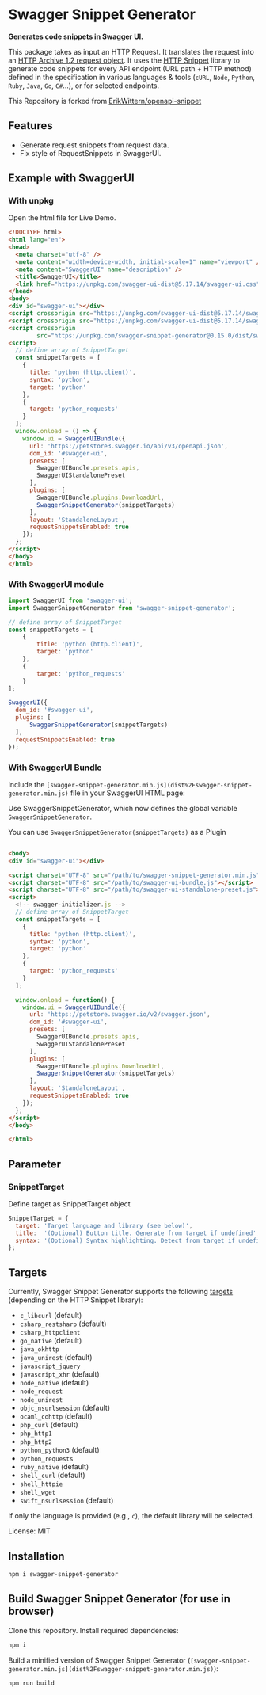 # Swagger Snippet Generator
**Generates code snippets in Swagger UI.**

This package takes as input an HTTP Request. It translates the request into an [HTTP Archive 1.2 request object](http://www.softwareishard.com/blog/har-12-spec/#request). It uses the [HTTP Snippet](https://github.com/Mashape/httpsnippet) library to generate code snippets for every API endpoint (URL path + HTTP method) defined in the specification in various languages & tools (`cURL`, `Node`, `Python`, `Ruby`, `Java`, `Go`, `C#`...), or for selected endpoints.

This Repository is forked from [ErikWittern/openapi-snippet](https://github.com/ErikWittern/openapi-snippet)

## Features

- Generate request snippets from request data.
- Fix style of RequestSnippets in SwaggerUI.

## Example with SwaggerUI

### With unpkg

Open the html file for Live Demo.

```html
<!DOCTYPE html>
<html lang="en">
<head>
  <meta charset="utf-8" />
  <meta content="width=device-width, initial-scale=1" name="viewport" />
  <meta content="SwaggerUI" name="description" />
  <title>SwaggerUI</title>
  <link href="https://unpkg.com/swagger-ui-dist@5.17.14/swagger-ui.css" rel="stylesheet" />
</head>
<body>
<div id="swagger-ui"></div>
<script crossorigin src="https://unpkg.com/swagger-ui-dist@5.17.14/swagger-ui-bundle.js"></script>
<script crossorigin src="https://unpkg.com/swagger-ui-dist@5.17.14/swagger-ui-standalone-preset.js"></script>
<script crossorigin
        src="https://unpkg.com/swagger-snippet-generator@0.15.0/dist/swagger-snippet-generator.min.js"></script>
<script>
  // define array of SnippetTarget
  const snippetTargets = [
    {
      title: 'python (http.client)',
      syntax: 'python',
      target: 'python'
    },
    {
      target: 'python_requests'
    }
  ];
  window.onload = () => {
    window.ui = SwaggerUIBundle({
      url: 'https://petstore3.swagger.io/api/v3/openapi.json',
      dom_id: '#swagger-ui',
      presets: [
        SwaggerUIBundle.presets.apis,
        SwaggerUIStandalonePreset
      ],
      plugins: [
        SwaggerUIBundle.plugins.DownloadUrl,
        SwaggerSnippetGenerator(snippetTargets)
      ],
      layout: 'StandaloneLayout',
      requestSnippetsEnabled: true
    });
  };
</script>
</body>
</html>
```

### With SwaggerUI module

```javascript
import SwaggerUI from 'swagger-ui';
import SwaggerSnippetGenerator from 'swagger-snippet-generator';

// define array of SnippetTarget
const snippetTargets = [
    {
        title: 'python (http.client)',
        target: 'python'
    },
    {
        target: 'python_requests'
    }
];

SwaggerUI({
  dom_id: '#swagger-ui',
  plugins: [
      SwaggerSnippetGenerator(snippetTargets)
  ],
  requestSnippetsEnabled: true
});
```

### With SwaggerUI Bundle

Include the `[swagger-snippet-generator.min.js](dist%2Fswagger-snippet-generator.min.js)` file in your SwaggerUI HTML page:

Use SwaggerSnippetGenerator, which now defines the global variable `SwaggerSnippetGenerator`.

You can use `SwaggerSnippetGenerator(snippetTargets)` as a Plugin 

```html

<body>
<div id="swagger-ui"></div>

<script charset="UTF-8" src="/path/to/swagger-snippet-generator.min.js"></script>
<script charset="UTF-8" src="/path/to/swagger-ui-bundle.js"></script>
<script charset="UTF-8" src="/path/to/swagger-ui-standalone-preset.js"></script>
<script>
  <!-- swagger-initializer.js -->
  // define array of SnippetTarget
  const snippetTargets = [
    {
      title: 'python (http.client)',
      syntax: 'python',
      target: 'python'
    },
    {
      target: 'python_requests'
    }
  ];

  window.onload = function() {
    window.ui = SwaggerUIBundle({
      url: 'https://petstore.swagger.io/v2/swagger.json',
      dom_id: '#swagger-ui',
      presets: [
        SwaggerUIBundle.presets.apis,
        SwaggerUIStandalonePreset
      ],
      plugins: [
        SwaggerUIBundle.plugins.DownloadUrl,
        SwaggerSnippetGenerator(snippetTargets)
      ],
      layout: 'StandaloneLayout',
      requestSnippetsEnabled: true
    });
  };
</script>
</body>

</html>
```

## Parameter

### SnippetTarget

Define target as SnippetTarget object
```javascript
SnippetTarget = {
  target: 'Target language and library (see below)',
  title:  '(Optional) Button title. Generate from target if undefined',
  syntax: '(Optional) Syntax highlighting. Detect from target if undefined.'
};
```


## Targets
Currently, Swagger Snippet Generator supports the following [targets](https://github.com/Kong/httpsnippet/tree/master/src/targets) (depending on the HTTP Snippet library):

* `c_libcurl` (default)
* `csharp_restsharp` (default)
* `csharp_httpclient`
* `go_native` (default)
* `java_okhttp`
* `java_unirest` (default)
* `javascript_jquery`
* `javascript_xhr` (default)
* `node_native` (default)
* `node_request`
* `node_unirest`
* `objc_nsurlsession` (default)
* `ocaml_cohttp` (default)
* `php_curl` (default)
* `php_http1`
* `php_http2`
* `python_python3` (default)
* `python_requests`
* `ruby_native` (default)
* `shell_curl` (default)
* `shell_httpie`
* `shell_wget`
* `swift_nsurlsession` (default)

If only the language is provided (e.g., `c`), the default library will be selected.


License: MIT


## Installation

```bash
npm i swagger-snippet-generator
```

## Build Swagger Snippet Generator (for use in browser)
Clone this repository. Install required dependencies:

```bash
npm i
```

Build a minified version of Swagger Snippet Generator (`[swagger-snippet-generator.min.js](dist%2Fswagger-snippet-generator.min.js)`):

```bash
npm run build
```
